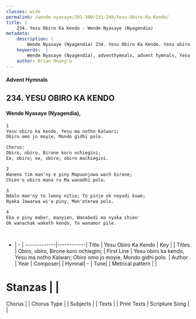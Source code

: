 ```yaml
---
classes: wide
permalink: /wende-nyasaye/201-300/231-240/Yesu-Obiro-Ka-Kendo/
title: |
    234. Yesu Obiro Ka Kendo - Wende Nyasaye (Nyagendia)
metadata:
    description: |
        Wende Nyasaye (Nyagendia) 234. Yesu Obiro Ka Kendo. Yesu obiro ka kendo, Yesu ma notho Kalwari; Obiro omo jo moyie, Mondo gidhi polo.  Chorus: Obiro, obiro, Birone koro ochiegini; Ee, obiro; ee, obiro; obiro machiegini.  
    keywords:  |
        Wende Nyasaye (Nyagendia), adventhymnals, advent hymnals, Yesu Obiro Ka Kendo, Yesu obiro ka kendo, Yesu ma notho Kalwari; Obiro omo jo moyie, Mondo gidhi polo.. Obiro, obiro, Birone koro ochiegini;
    author: Brian Onang'o
---
```


#### Advent Hymnals
## 234. YESU OBIRO KA KENDO
####  Wende Nyasaye (Nyagendia),

```txt
1
Yesu obiro ka kendo, Yesu ma notho Kalwari;
Obiro omo jo moyie, Mondo gidhi polo.

Chorus:
Obiro, obiro, Birone koro ochiegini;
Ee, obiro; ee, obiro; obiro machiegini.

2
Waneno tim man'ny e piny Mapuonjowa wach birone;
Chien'o obiro mana ru Ma wanadhi polo.

3
Ndalo man'ny to lweny nitie; To pinje ok noyudi kuwe;
Nyaka Jawarwa wi'e piny, Mon'oterwa polo.

4
Eka e piny maber, manyien, Wanabedi ma nyaka chien'
Ok wanachak waketh kendo, To wanamor pile.




```

- |   -  |
-------------|------------|
Title | Yesu Obiro Ka Kendo |
Key |  |
Titles | Obiro, obiro, Birone koro ochiegini; |
First Line | Yesu obiro ka kendo, Yesu ma notho Kalwari; Obiro omo jo moyie, Mondo gidhi polo. |
Author | 
Year | 
Composer| |
Hymnal|  - |
Tune|  |
Metrical pattern | |
# Stanzas |  |
Chorus |  |
Chorus Type |  |
Subjects | |
Texts |  |
Print Texts | 
Scripture Song |  |
    
